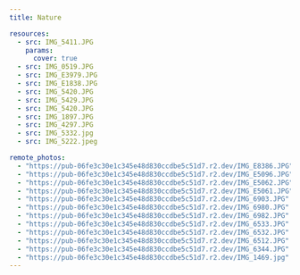 ```yaml
---
title: Nature

resources:
  - src: IMG_5411.JPG
    params:
      cover: true
  - src: IMG_0519.JPG
  - src: IMG_E3979.JPG
  - src: IMG_E1838.JPG
  - src: IMG_5420.JPG
  - src: IMG_5429.JPG
  - src: IMG_5420.JPG
  - src: IMG_1897.JPG
  - src: IMG_4297.JPG
  - src: IMG_5332.jpg
  - src: IMG_5222.jpeg

remote_photos:
  - "https://pub-06fe3c30e1c345e48d830ccdbe5c51d7.r2.dev/IMG_E8386.JPG"
  - "https://pub-06fe3c30e1c345e48d830ccdbe5c51d7.r2.dev/IMG_E5096.JPG"
  - "https://pub-06fe3c30e1c345e48d830ccdbe5c51d7.r2.dev/IMG_E5062.JPG"
  - "https://pub-06fe3c30e1c345e48d830ccdbe5c51d7.r2.dev/IMG_E5061.JPG"
  - "https://pub-06fe3c30e1c345e48d830ccdbe5c51d7.r2.dev/IMG_6903.JPG"
  - "https://pub-06fe3c30e1c345e48d830ccdbe5c51d7.r2.dev/IMG_6980.JPG"
  - "https://pub-06fe3c30e1c345e48d830ccdbe5c51d7.r2.dev/IMG_6982.JPG"
  - "https://pub-06fe3c30e1c345e48d830ccdbe5c51d7.r2.dev/IMG_6533.JPG"
  - "https://pub-06fe3c30e1c345e48d830ccdbe5c51d7.r2.dev/IMG_6532.JPG"
  - "https://pub-06fe3c30e1c345e48d830ccdbe5c51d7.r2.dev/IMG_6512.JPG"
  - "https://pub-06fe3c30e1c345e48d830ccdbe5c51d7.r2.dev/IMG_6344.JPG"
  - "https://pub-06fe3c30e1c345e48d830ccdbe5c51d7.r2.dev/IMG_1469.jpg"
---
```

